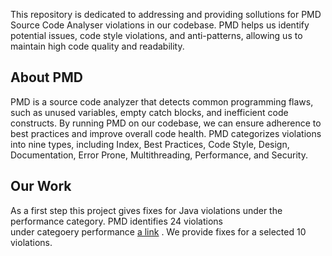 This repository is dedicated to addressing and providing sollutions for PMD Source Code Analyser 
violations in our codebase. PMD helps us identify potential issues, code style violations, and anti-patterns, 
allowing us to maintain high code quality and readability.

## About PMD
PMD is a source code analyzer that detects common programming flaws, 
such as unused variables, empty catch blocks, and inefficient code constructs. 
By running PMD on our codebase, we can ensure adherence to best practices and improve overall code health.
 PMD categorizes violations into nine types, including Index, Best Practices, Code Style, Design, Documentation,
 Error Prone, Multithreading, Performance, and Security.

## Our Work
As a first step this project gives fixes for Java violations under the performance category. PMD identifies 24 violations </br>
under categoery performance [a link](https://docs.pmd-code.org/latest/pmd_rules_java_performance.html)
. We provide fixes for a selected 10 violations.

